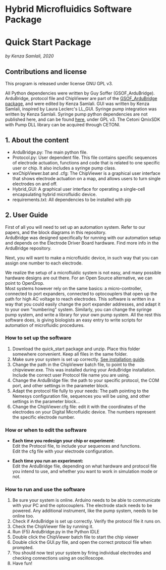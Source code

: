 # Hybrid Microfluidics Software Package
# Quick Start Package

*by Kenza Samlali, 2020*

## Contributions and license

This program is released under license GNU GPL v3.

All Python dependencies were written by Guy Soffer (GSOF_ArduBridge).
ArduBridge, protocol file and ChipViewer are part of the [GSOF_ArduBridge package](), and were edited by Kenza Samlali.
GUI was written by Kenza Samlali, inspired by Laura Leclerc's LL_GUI.
Syringe pump integration was written by Kenza Samlali.
Syringe pump python dependencies are not published here, and can be found [here](https://github.com/psyfood/pyqmix), under GPL v3. The Cetoni QmixSDK with Pump DLL library can be acquired through CETONI.

## 1. About the content

* ArduBridge.py: The main python file.
* Protocol.py: User dependent file. This file contains specific sequences of electrode actuation, functions and code that is related to one specific user or chip. It also includes a syringe pump class.
* wxChipViewer.bat and .cfg: The ChipViewer is a graphical user interface that shows electrode actuation on a map, and allows users to turn single electrodes on and off.
* Hybrid_GUI: A graphical user interface for operating a single-cell encapsulating hybrid microfluidic device.
* requirements.txt: All dependencies to be installed with pip

## 2. User Guide

First of all you will need to set up an automation system. Refer to our papers, and the block diagrams in this repository.   
ArduBridge was designed specifically for running with our automation setup and depends on the Electrode Driver Board hardware. Find more info in the ArduBridge repository.

Next, you will want to make a microfluidic device, in such way that you can assign one number to each electrode.   

We realize the setup of a microfluidic system is not easy, and many possible hardware designs are out there. For an Open Source alternative, we can point to OpenDrop.   
Most systems however rely on the same basics: a micro-controller, connected to port expanders, connected to optocouplers that open up the path for high AC voltage to reach electrodes.
This software is written in a way that you could easily change the port expander addresses, and adapt it to your own "numbering" system.
Similarly, you can change the syringe pump system, and write a library for your own pump system.
All the rest this software does, is giving biologists an easy entry to write scripts for automation of microfluidic procedures.   

### How to set up the software

1. Download the quick_start package and unzip. Place this folder somewhere convenient. Keep all files in the same folder.
2. Make sure your system is set up correctly. [See installation guide](../install_guide.md).
2. Change the path in the ChipViewer batch file, to point to the chipviewer.exe. This was installed during your ArduBridge installation.   
   Include the correct user Protocol file name you are using.
3. Change the ArduBridge file: the path to your specific protocol, the COM port, and other settings in the parameter block.
4. Adapt the protocol file fully to your needs: The path pointing to the Nemesys configuration file, sequences you will be using, and other settings in the parameter block...
5. Change the ChipViewer.cfg file: edit it with the coordinates of the electrodes on your Digital Microfluidic device. The numbers represent the specific electrode number.

### How or when to edit the software

* **Each time you redesign your chip or experiment:**   
Edit the Protocol file, to include your sequences and functions.   
Edit the cfg file with your electrode configuration.   

* **Each time you run an experiment:**   
Edit the ArduBridge file, depending on what hardware and protocol file you intend to use, and whether you want to work in simulation mode or not.  

### How to run and use the software

1. Be sure your system is online. Arduino needs to be able to communicate with your PC and the optocouplers. The electrode stack needs to be powered. Any additional instrument, like the pump system, needs to be online too.
2. Check if ArduBridge is set up correctly. Verify the protocol file it runs on.
3. Check the ChipViewer file by running it.
3. Run (F5) ArduBridge.py in the Python IDLE
4. Double click the ChipViewer batch file to start the chip viewer
5. Double click the GUI.py file, and open the correct protocol file when prompted.
6. You should now test your system by firing individual electrodes and checking connections using an oscilloscope.
7. Have fun!

